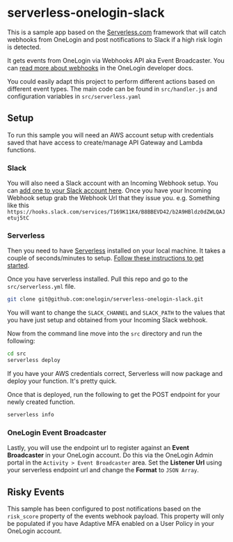 # serverless-onelogin-slack
This is a sample app based on the [Serverless.com](https://serverless.com/) framework that will catch webhooks from OneLogin and post notifications to Slack if a high risk login is detected.

It gets events from OneLogin via Webhooks API aka Event Broadcaster. You can [read more about webhooks](https://developers.onelogin.com/api-docs/1/events/webhooks) in the OneLogin developer docs.

You could easily adapt this project to perform different actions based on different event types. The main code can be found in `src/handler.js` and configuration variables in `src/serverless.yaml`

## Setup
To run this sample you will need an AWS account setup with credentials saved that have access to create/manage API Gateway and Lambda functions.

### Slack
You will also need a Slack account with an Incoming Webhook setup. You can [add one to your Slack account here](https://slack.com/apps/A0F7XDUAZ-incoming-webhooks). Once you have your Incoming Webhook setup grab the Webhook Url that they issue you.
e.g. Something like this `https://hooks.slack.com/services/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`

### Serverless
Then you need to have [Serverless](https://serverless.com/) installed on your local machine. It takes a couple of seconds/minutes to setup. [Follow these instructions to get started](https://serverless.com/framework/docs/getting-started/).

Once you have serverless installed. Pull this repo and go to the `src/serverless.yml` file.

```sh
git clone git@github.com:onelogin/serverless-onelogin-slack.git
```

You will want to change the `SLACK_CHANNEL` and `SLACK_PATH` to the values that you have just setup and obtained from your Incoming Slack webhook.

Now from the command line move into the `src` directory and run the following:

```sh
cd src
serverless deploy
```

If you have your AWS credentials correct, Serverless will now package and deploy your function. It's pretty quick.

Once that is deployed, run the following to get the POST endpoint for your newly created function.

```sh
serverless info
```

### OneLogin Event Broadcaster
Lastly, you will use the endpoint url to register against an **Event Broadcaster** in your OneLogin account. Do this via the OneLogin Admin portal in the `Activity > Event Broadcaster` area. Set the **Listener Url** using your serverless endpoint url and change the **Format** to `JSON Array`.

## Risky Events
This sample has been configured to post notifications based on the `risk_score` property of the events webhook payload. This property will only be populated if you have Adaptive MFA enabled on a User Policy in your OneLogin account.


